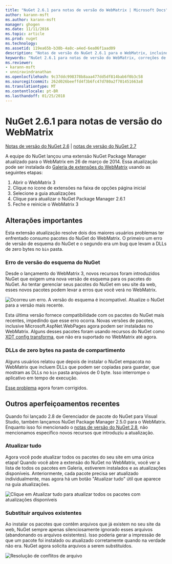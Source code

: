 ```yaml
---
title: "NuGet 2.6.1 para notas de versão do WebMatrix | Microsoft Docs"
author: karann-msft
ms.author: karann-msft
manager: ghogen
ms.date: 11/11/2016
ms.topic: article
ms.prod: nuget
ms.technology: 
ms.assetid: 119ea65b-b38b-4a8c-a4ed-6ea06f1aad09
description: "Notas de versão do NuGet 2.6.1 para o WebMatrix, incluindo correções de bugs, problemas conhecidos, recursos adicionados e DCRs."
keywords: "NuGet 2.6.1 para notas de versão do WebMatrix, correções de bugs, problemas conhecidos, adicionar recursos, DCRs"
ms.reviewer:
- karann-msft
- unniravindranathan
ms.openlocfilehash: 9c37ddc998378b8aaa477dd5df814bab6f0b3c58
ms.sourcegitcommit: 262d026beeffd4f3b6fc47d780a2f701451663a8
ms.translationtype: MT
ms.contentlocale: pt-BR
ms.lasthandoff: 01/25/2018
---
```

# <a name="nuget-261-for-webmatrix-release-notes"></a>NuGet 2.6.1 para notas de versão do WebMatrix

[Notas de versão do NuGet 2.6](../release-notes/nuget-2.6.md) | [notas de versão do NuGet 2.7](../release-notes/nuget-2.7.md)

A equipe do NuGet lançou uma extensão NuGet Package Manager atualizado para o WebMatrix em 26 de março de 2014.  Essa atualização pode ser instalada do [Galeria de extensões do WebMatrix](http://extensions.webmatrix.com/packages/NuGetPackageManager/) usando as seguintes etapas:

1. Abrir o WebMatrix 3
2. Clique no ícone de extensões na faixa de opções página inicial
3. Selecione a guia atualizações
4. Clique para atualizar o NuGet Package Manager 2.6.1
6. Feche e reinicie o WebMatrix 3

## <a name="notable-changes"></a>Alterações importantes

Esta extensão atualização resolve dois dos maiores usuários problemas ter enfrentado consumo pacotes do NuGet do WebMatrix.  O primeiro um erro de versão de esquema do NuGet e o segundo era um bug que levam a DLLs de zero bytes no `bin` pasta.

### <a name="nuget-schema-version-error"></a>Erro de versão do esquema do NuGet

Desde o lançamento do WebMatrix 3, novos recursos foram introduzidos NuGet que exigem uma nova versão de esquema para os pacotes do NuGet.  Ao tentar gerenciar seus pacotes do NuGet em seu site da web, esses novos pacotes podem levar a erros que você verá no WebMatrix.

![Ocorreu um erro. A versão do esquema é incompatível. Atualize o NuGet para a versão mais recente.](./media/NuGet-2.8/webmatrix-schema-version.png)

Esta última versão fornece compatibilidade com os pacotes do NuGet mais recentes, impedindo que esse erro ocorra. Novas versões de pacotes, inclusive Microsoft.AspNet.WebPages agora podem ser instaladas no WebMatrix.  Alguns desses pacotes foram usando recursos do NuGet como [XDT config transforma](../release-notes/nuget-2.6.md#xdt), que não era suportado no WebMatrix até agora.

### <a name="zero-byte-dlls-in-bin-folder"></a>DLLs de zero bytes na pasta de compartimento

Alguns usuários relatou que depois de instalar o NuGet empacota no WebMatrix que incluem DLLs que podem ser copiadas para guardar, que mostram as DLLs no `bin` pasta arquivos de 0 byte.  Isso interrompe o aplicativo em tempo de execução.

[Esse problema](https://nuget.codeplex.com/workitem/4060) agora foram corrigidos.

## <a name="other-recent-improvements"></a>Outros aperfeiçoamentos recentes

Quando foi lançado 2.8 de Gerenciador de pacote do NuGet para Visual Studio, também lançamos NuGet Package Manager 2.5.0 para o WebMatrix.  Enquanto isso foi mencionado o [notas de versão do NuGet 2.8](../release-notes/nuget-2.8.md#webmatrix-nuget-client-updates), não mencionamos específico novos recursos que introduziu a atualização.

### <a name="update-all"></a>Atualizar tudo

Agora você pode atualizar todos os pacotes do seu site em uma única etapa!  Quando você abre a extensão do NuGet no WebMatrix, você ver a lista de todos os pacotes em Galeria, estiverem instalados e as atualizações disponíveis.  Anteriormente, cada pacote precisa ser atualizado individualmente, mas agora há um botão "Atualizar tudo" útil que aparece na guia atualizações.

![Clique em Atualizar tudo para atualizar todos os pacotes com atualizações disponíveis](./media/NuGet-2.8/webmatrix-update-all.png)

### <a name="overwrite-existing-files"></a>Substituir arquivos existentes

Ao instalar os pacotes que contêm arquivos que já existem no seu site da web, NuGet sempre apenas silenciosamente ignorado esses arquivos (abandonando os arquivos existentes).  Isso poderia gerar a impressão de que um pacote foi instalado ou atualizado corretamente quando na verdade não era.  NuGet agora solicita arquivos a serem substituídos.

![Resolução de conflitos de arquivo](./media/NuGet-2.8/webmatrix-overwrite-file.png)
